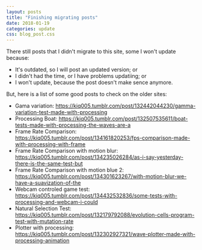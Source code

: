 ```yaml
---
layout: posts
title: "Finishing migrating posts"
date: 2018-01-19
categories: update
css: blog_post.css
---
```


There still posts that I didn't migrate to this site, some I won't update because:
 - It's outdated, so I will post an updated version; or
 - I didn't had the time, or I have problems updatiing; or
 - I won't update, because the post doesn't make sence anymore.

But, here is a list of some good posts to check on the older sites:<!--break-->

- Gama variation: <https://kiq005.tumblr.com/post/132442044230/gamma-variation-test-made-with-processing>
- Processing Boat: <https://kiq005.tumblr.com/post/132507535611/boat-tests-made-with-processing-the-waves-are-a>
- Frame Rate Comparison: <https://kiq005.tumblr.com/post/134161820253/fps-comparison-made-with-processing-with-frame>
- Frame Rate Comparison with motion blur: <https://kiq005.tumblr.com/post/134235026284/as-i-say-yesterday-there-is-the-same-test-but>
- Frame Rate Comparison with motion blue 2: <https://kiq005.tumblr.com/post/134301623267/with-motion-blur-we-have-a-suavization-of-the>
- Webcam controled game test: <https://kiq005.tumblr.com/post/134432532836/some-tests-with-processing-and-webcam-i-could>
- Natural Selection Test: <https://kiq005.tumblr.com/post/132179792088/evolution-cells-program-test-with-mutation-rate>
- Plotter with processing: <https://kiq005.tumblr.com/post/132302927321/wave-plotter-made-with-processing-animation>

